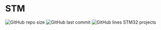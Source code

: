 # STM
![GitHub repo size](https://img.shields.io/github/repo-size/derzhavin3016/STM?style=plastic)
![GitHub last commit](https://img.shields.io/github/last-commit/derzhavin3016/STM?color=red&style=plastic)
![GitHub lines](https://img.shields.io/tokei/lines/github/derzhavin3016/STM?style=plastic)
STM32 projects
